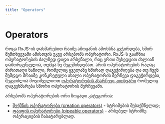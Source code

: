 ```yaml
---
title: "Operators"
---
```


# Operators

როცა RxJS-ის დახმარებით რაიმე ამოცანის ამოხსნა გვჭირდება, ხშირ შემთხვევაში
ამისთვის უკვე არსებობს ოპერატორი. RxJS-ს გააჩნია ოპერატორების ძალზედ დიდი
არსენალი, რაც ერთი შეხედვით ძალიან დამთრგუნველია, თუმცა ნუ შეგეშინდებათ.
არის ოპერატორების რაღაც ძირითადი ნაწილი, რომელიც ყველაზე ხშირად დაგვჭირდება
და თუ ჩვენ შემდგო მრაიმე კონკრეტული ახალი ოპერატორის შერჩევა დაგვჭირდება,
შეგვიძლია მოვიშველიოთ
[ოპერატორების ასარჩევი კითხვარი](https://rxjs.dev/operator-decision-tree)
რომელიც დაგვეხმარება სწორი ოპერატორის შერჩევაში.

არსებობს ოპერატორების ორი ზოგადი კატეგორია:

- [შექმნის ოპერატორები (creation operators)](./doc/guides/angular/rxjs/operators/creation-operators) - სტრიმების
  შესაქმნელად;
- [ფაიფის ოპერატორები (pipeable operators)](./doc/guides/angular/rxjs/operators/pipeable-operators) - არსებულ სტრიმზე ოპერაციების ჩასატარებლად.
